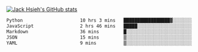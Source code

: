 [![Jack Hsieh's GitHub stats](https://github-readme-stats.vercel.app/api?username=kcajheish)](https://github.com/anuraghazra/github-readme-stats)

<!--START_SECTION:waka-->

```txt
Python                     10 hrs 3 mins   █████████████████▓░░░░░░░   70.22 %
JavaScript                 2 hrs 46 mins   █████░░░░░░░░░░░░░░░░░░░░   19.34 %
Markdown                   36 mins         █░░░░░░░░░░░░░░░░░░░░░░░░   04.30 %
JSON                       15 mins         ▒░░░░░░░░░░░░░░░░░░░░░░░░   01.80 %
YAML                       9 mins          ▒░░░░░░░░░░░░░░░░░░░░░░░░   01.07 %
```

<!--END_SECTION:waka-->
